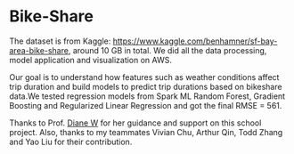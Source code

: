 # Bike-Share
The dataset is from Kaggle: https://www.kaggle.com/benhamner/sf-bay-area-bike-share, around 10 GB in total. We did all the data processing, model application and visualization on AWS.

Our goal is to understand how features such as weather conditions affect trip duration and build models to predict trip durations based on bikeshare data.We tested regression models from Spark ML Random Forest, Gradient Boosting and Regularized Linear Regression and got the final RMSE = 561.

Thanks to Prof. [Diane W](https://github.com/dianewoodbridge) for her guidance and support on this school project. Also, thanks to my teammates Vivian Chu, Arthur Qin, Todd Zhang and Yao Liu for their contribution.
